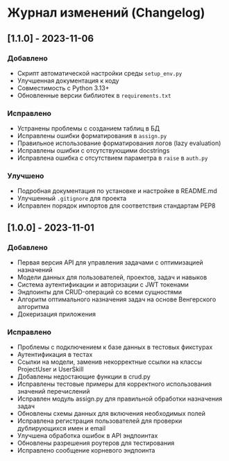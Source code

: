 # Журнал изменений (Changelog)

## [1.1.0] - 2023-11-06

### Добавлено
- Скрипт автоматической настройки среды `setup_env.py`
- Улучшенная документация к коду
- Совместимость с Python 3.13+
- Обновленные версии библиотек в `requirements.txt`

### Исправлено
- Устранены проблемы с созданием таблиц в БД
- Исправлены ошибки форматирования в `assign.py`
- Правильное использование форматирования логов (lazy evaluation)
- Исправлены ошибки с отсутствующими docstrings
- Исправлена ошибка с отсутствием параметра в `raise` в `auth.py`

### Улучшено
- Подробная документация по установке и настройке в README.md
- Улучшенный `.gitignore` для проекта
- Исправлен порядок импортов для соответствия стандартам PEP8

## [1.0.0] - 2023-11-01

### Добавлено
- Первая версия API для управления задачами с оптимизацией назначений
- Модели данных для пользователей, проектов, задач и навыков
- Система аутентификации и авторизации с JWT токенами
- Эндпоинты для CRUD-операций со всеми сущностями
- Алгоритм оптимального назначения задач на основе Венгерского алгоритма
- Докеризация приложения

### Исправлено
- Проблемы с подключением к базе данных в тестовых фикстурах
- Аутентификация в тестах
- Ссылки на модели, заменив некорректные ссылки на классы ProjectUser и UserSkill
- Добавлены недостающие функции в crud.py
- Исправлены тестовые примеры для корректного использования значений перечислений
- Исправлен модуль assign.py для правильной обработки назначения задач
- Обновлены схемы данных для включения необходимых полей
- Исправлена регистрация пользователей для проверки дублирующихся имен и email
- Улучшена обработка ошибок в API эндпоинтах
- Обновлены разрешения роутеров для тестирования
- Исправлено сообщение корневого эндпоинта 